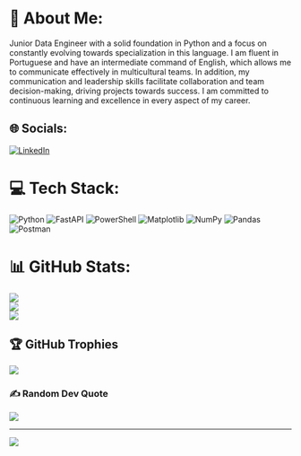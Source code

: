 # 💫 About Me:
Junior Data Engineer with a solid foundation in Python and a focus on constantly evolving towards specialization in this language. I am fluent in Portuguese and have an intermediate command of English, which allows me to communicate effectively in multicultural teams. In addition, my communication and leadership skills facilitate collaboration and team decision-making, driving projects towards success. I am committed to continuous learning and excellence in every aspect of my career.


## 🌐 Socials:
[![LinkedIn](https://img.shields.io/badge/LinkedIn-%230077B5.svg?logo=linkedin&logoColor=white)](https://linkedin.com/in/https://www.linkedin.com/in/jos%C3%A9-aroudo-de-assis-pinedo-a532381a2/) 

# 💻 Tech Stack:
![Python](https://img.shields.io/badge/python-3670A0?style=for-the-badge&logo=python&logoColor=ffdd54) ![FastAPI](https://img.shields.io/badge/FastAPI-005571?style=for-the-badge&logo=fastapi) ![PowerShell](https://img.shields.io/badge/PowerShell-%235391FE.svg?style=for-the-badge&logo=powershell&logoColor=white) ![Matplotlib](https://img.shields.io/badge/Matplotlib-%23ffffff.svg?style=for-the-badge&logo=Matplotlib&logoColor=black) ![NumPy](https://img.shields.io/badge/numpy-%23013243.svg?style=for-the-badge&logo=numpy&logoColor=white) ![Pandas](https://img.shields.io/badge/pandas-%23150458.svg?style=for-the-badge&logo=pandas&logoColor=white) ![Postman](https://img.shields.io/badge/Postman-FF6C37?style=for-the-badge&logo=postman&logoColor=white) 

# 📊 GitHub Stats:
![](https://github-readme-stats.vercel.app/api?username=JoseAroudo&theme=dark&hide_border=false&include_all_commits=true&count_private=true)<br/>
![](https://github-readme-streak-stats.herokuapp.com/?user=JoseAroudo&theme=dark&hide_border=false)<br/>
![](https://github-readme-stats.vercel.app/api/top-langs/?username=JoseAroudo&theme=dark&hide_border=false&include_all_commits=true&count_private=true&layout=compact)

## 🏆 GitHub Trophies
![](https://github-profile-trophy.vercel.app/?username=JoseAroudo&theme=radical&no-frame=false&no-bg=false&margin-w=4)

### ✍️ Random Dev Quote
![](https://quotes-github-readme.vercel.app/api?type=horizontal&theme=radical)

---
[![](https://visitcount.itsvg.in/api?id=JoseAroudo&icon=0&color=0)](https://visitcount.itsvg.in)

<!-- Proudly created with GPRM ( https://gprm.itsvg.in ) -->
